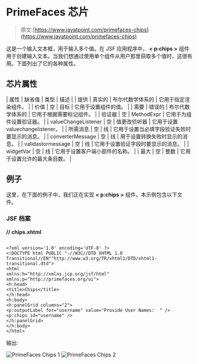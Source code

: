 # PrimeFaces 芯片

> 原文:[https://www.javatpoint.com/primefaces-chips](https://www.javatpoint.com/primefaces-chips)

这是一个输入文本框，用于输入多个值。在 JSF 应用程序中， **< p:chips >** 组件用于创建输入文本。当我们想通过使用单个组件从用户那里获取多个值时，这很有用。下面列出了它的各种属性。

## 芯片属性

| 属性 | 缺省值 | 类型 | 描述 |
| 提供 | 真实的 | 布尔代数学体系的 | 它用于指定渲染组件。 |
| 价值 | 空 | 目标 | 它用于设置组件的值。 |
| 需要 | 错误的 | 布尔代数学体系的 | 它用于根据需要标记组件。 |
| 验证器 | 空 | MethodExpr | 它用于为组件设置验证器。 |
| valueChangeListener | 空 | 值更改侦听器 | 它用于设置 valuechangelistener。 |
| 所需消息 | 空 | 线 | 它用于设置当必填字段验证失败时要显示的消息。 |
| converterMessage | 空 | 线 | 用于设置转换失败时显示的消息。 |
| validastormessage | 空 | 线 | 它用于设置验证字段时要显示的消息。 |
| widgetVar | 空 | 线 | 它用于设置客户端小部件的名称。 |
| 最大 | 空 | 整数 | 它用于设置允许的最大条目数。 |

## 例子

这里，在下面的例子中，我们正在实现 **< p:chips >** 组件。本示例包含以下文件。

### JSF 档案

**// chips.xhtml**

```

<?xml version='1.0' encoding='UTF-8' ?>
<!DOCTYPE html PUBLIC "-//W3C//DTD XHTML 1.0 Transitional//EN""http://www.w3.org/TR/xhtml1/DTD/xhtml1-transitional.dtd">
<html 
xmlns:h="http://xmlns.jcp.org/jsf/html"
xmlns:p="http://primefaces.org/ui">
<h:head>
<title>Chips</title>
</h:head>
<h:body>
<h:panelGrid columns="2">
<p:outputLabel for="username" value="Provide User Names:  " />
<p:chips id="username" />
</h:panelGrid>
</h:body>
</html>

```

输出:

![PrimeFaces Chips 1](../Images/a22c34e339d3e48966736d9d1161864d.png)
![PrimeFaces Chips 2](../Images/9d689b96b5f9f199d28e90ef06c2eb89.png)